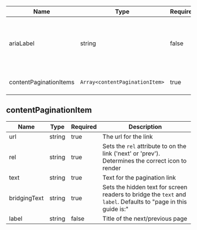| Name                   | Type                           | Required | Description                                                           |
| ---------------------- | ------------------------------ | -------- | --------------------------------------------------------------------- |
| ariaLabel              | string                         | false    | The label added to the `nav` element (defaults to "Guide pagination") |
| contentPaginationItems | `Array<contentPaginationItem>` | true     | Pagination items to render.                                           |

## contentPaginationItem

| Name         | Type   | Required | Description                                                                                                    |
| ------------ | ------ | -------- | -------------------------------------------------------------------------------------------------------------- |
| url          | string | true     | The url for the link                                                                                           |
| rel          | string | true     | Sets the `rel` attribute to on the link ('next' or 'prev'). Determines the correct icon to render              |
| text         | string | true     | Text for the pagination link                                                                                   |
| bridgingText | string | true     | Sets the hidden text for screen readers to bridge the `text` and `label`. Defaults to "page in this guide is:" |
| label        | string | false    | Title of the next/previous page                                                                                |
